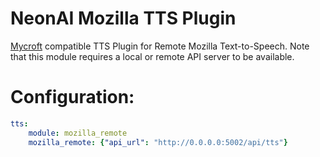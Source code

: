 # NeonAI Mozilla TTS Plugin
[Mycroft](https://mycroft-ai.gitbook.io/docs/mycroft-technologies/mycroft-core/plugins) compatible
TTS Plugin for Remote Mozilla Text-to-Speech. Note that this module requires a local or remote API server to be available.

# Configuration:

```yaml
tts:
    module: mozilla_remote
    mozilla_remote: {"api_url": "http://0.0.0.0:5002/api/tts"}
```